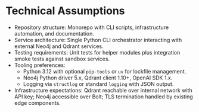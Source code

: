 # Technical Assumptions

- Repository structure: Monorepo with CLI scripts, infrastructure automation, and documentation.
- Service architecture: Single Python CLI orchestrator interacting with external Neo4j and Qdrant services.
- Testing requirements: Unit tests for helper modules plus integration smoke tests against sandbox services.
- Tooling preferences:
  - Python 3.12 with optional `pip-tools` or `uv` for lockfile management.
  - Neo4j Python driver 5.x, Qdrant client 1.10+, OpenAI SDK 1.x.
  - Logging via `structlog` or standard `logging` with JSON output.
- Infrastructure expectations: Qdrant reachable over internal network with API key; Neo4j accessible over Bolt; TLS termination handled by existing edge components.
